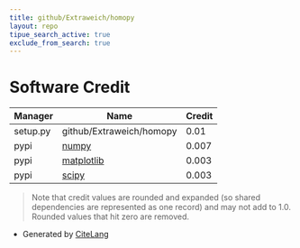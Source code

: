 ```yaml
---
title: github/Extraweich/homopy
layout: repo
tipue_search_active: true
exclude_from_search: true
---
```

# Software Credit

|Manager|Name|Credit|
|-------|----|------|
|setup.py|github/Extraweich/homopy|0.01|
|pypi|[numpy](https://www.numpy.org)|0.007|
|pypi|[matplotlib](https://matplotlib.org)|0.003|
|pypi|[scipy](https://www.scipy.org)|0.003|


> Note that credit values are rounded and expanded (so shared dependencies are represented as one record) and may not add to 1.0. Rounded values that hit zero are removed.


- Generated by [CiteLang](https://github.com/vsoch/citelang)
